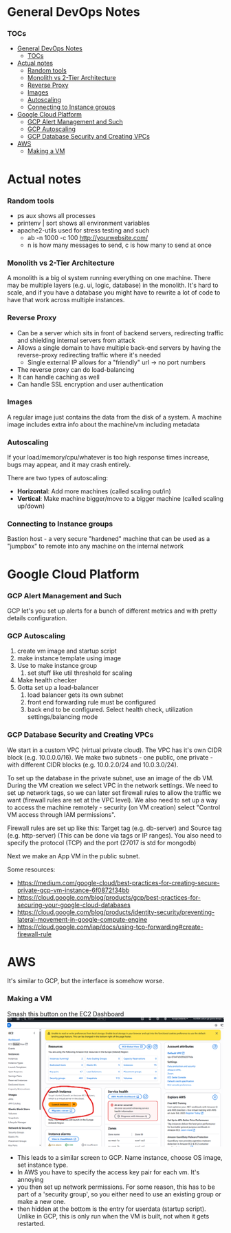 # General DevOps Notes
### TOCs
- [General DevOps Notes](#general-devops-notes)
    - [TOCs](#tocs)
- [Actual notes](#actual-notes)
    - [Random tools](#random-tools)
    - [Monolith vs 2-Tier Architecture](#monolith-vs-2-tier-architecture)
    - [Reverse Proxy](#reverse-proxy)
    - [Images](#images)
    - [Autoscaling](#autoscaling)
    - [Connecting to Instance groups](#connecting-to-instance-groups)
- [Google Cloud Platform](#google-cloud-platform)
    - [GCP Alert Management and Such](#gcp-alert-management-and-such)
    - [GCP Autoscaling](#gcp-autoscaling)
    - [GCP Database Security and Creating VPCs](#gcp-database-security-and-creating-vpcs)
- [AWS](#aws)
    - [Making a VM](#making-a-vm)

# Actual notes
### Random tools
- ps aux shows all processes
- printenv | sort shows all environment variables
- apache2-utils used for stress testing and such
  - ab -n 1000 -c 100 http://yourwebsite.com/
  - n is how many messages to send, c is how many to send at once

### Monolith vs 2-Tier Architecture
A monolith is a big ol system running everything on one machine. There may be multiple layers (e.g. ui, logic, database) in the monolith. It's hard to scale, and if you have a database you might have to rewrite a lot of code to have that work across multiple instances.

### Reverse Proxy
 - Can be a server which sits in front of backend servers, redirecting traffic and shielding internal servers from attack
 - Allows a single domain to have multiple back-end servers by having the reverse-proxy redirecting traffic where it's needed
   - Single external IP allows for a "friendly" url -> no port numbers
 - The reverse proxy can do load-balancing
 - It can handle caching as well
 - Can handle SSL encryption and user authentication

### Images
A regular image just contains the data from the disk of a system. A machine image includes extra info about the machine/vm including metadata

### Autoscaling
If your load/memory/cpu/whatever is too high response times increase, bugs may appear, and it may crash entirely.

There are two types of autoscaling:
- **Horizontal**: Add more machines (called scaling out/in)
- **Vertical**: Make machine bigger/move to a bigger machine (called scaling up/down)

### Connecting to Instance groups
Bastion host - a very secure "hardened" machine that can be used as a "jumpbox" to remote into any machine on the internal network

# Google Cloud Platform
### GCP Alert Management and Such
GCP let's you set up alerts for a bunch of different metrics and with pretty details configuration. 

### GCP Autoscaling
1. create vm image and startup script
2. make instance template using image
3. Use to make instance group
   1. set stuff like util threshold for scaling
4. Make health checker
5. Gotta set up a load-balancer
   1.  load balancer gets its own subnet
   2.  front end forwarding rule must be configured
   3.  back end to be configured. Select health check, utilization settings/balancing mode
   
### GCP Database Security and Creating VPCs
We start in a custom VPC (virtual private cloud). The VPC has it's own CIDR block (e.g. 10.0.0.0/16). We make two subnets - one public, one private - with different CIDR blocks (e.g. 10.0.2.0/24 and 10.0.3.0/24).

To set up the database in the private subnet, use an image of the db VM. During the VM creation we select VPC in the network settings. We need to set up network tags, so we can later set firewall rules to allow the traffic we want (firewall rules are set at the VPC level). We also need to set up a way to access the machine remotely - security (on VM creation) select "Control VM access through IAM permissions".

Firewall rules are set up like this: Target tag (e.g. db-server) and Source tag (e.g. http-server) (This can be done via tags or IP ranges). You also need to specify the protocol (TCP) and the port (27017 is std for mongodb)

Next we make an App VM in the public subnet.

Some resources:
 - https://medium.com/google-cloud/best-practices-for-creating-secure-private-gcp-vm-instance-6f0872f34bb
 - https://cloud.google.com/blog/products/gcp/best-practices-for-securing-your-google-cloud-databases
 - https://cloud.google.com/blog/products/identity-security/preventing-lateral-movement-in-google-compute-engine
 - https://cloud.google.com/iap/docs/using-tcp-forwarding#create-firewall-rule
 

# AWS
It's similar to GCP, but the interface is somehow worse.

### Making a VM
Smash this button on the EC2 Dashboard
![alt text](image.png)

- This leads to a similar screen to GCP. Name instance, choose OS image, set instance type. 
- In AWS you have to specify the access key pair for each vm. It's annoying
- you then set up network permissions. For some reason, this has to be part of a 'security group', so you either need to use an existing group or make a new one.
- then hidden at the bottom is the entry for userdata (startup script). Unlike in GCP, this is only run when the VM is built, not when it gets restarted.

